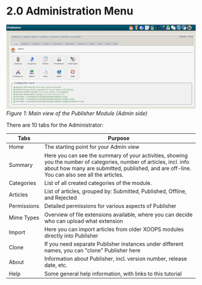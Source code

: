 # 2.0 Administration Menu

![image001.jpg](../assets/image001.jpg)
*Figure 1: Main view of the Publisher Module (Admin side)*

There are 10 tabs for the Administrator:

|**Tabs**|**Purpose**|
|---|---|
|Home|The starting point for your Admin view|
|Summary|Here you can see the summary of your activities, showing you the number of categories, number of articles, incl. info about how many are submitted, published, and are off-line. You can also see all the articles.|
|Categories|List of all created categories of the module.|
|Articles|List of articles, grouped by: Submitted, Published, Offline, and Rejected|
|Permissions|Detailed permissions for various aspects of Publisher|
|Mime Types|Overview of file extensions available, where you can decide who can upload what extension|
|Import|Here you can import articles from older XOOPS modules directly into Publisher|
|Clone|If you need separate Publisher instances under different names, you can "clone" Publisher here  |
|About|Information about Publisher, incl. version number, release date, etc.|
|Help|Some general help information, with links to this tutorial|
